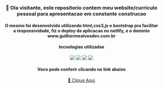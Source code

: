 <h3 align="center">🧙 Ola visitante, este repositorio contem meu website/curriculo pessoal para apresentacao em constante construcao</h3>

<h4 align="center">O mesmo foi desenvolvido utilizando html,css3,js e bootstrap pra facilitar a responsividade, fiz o deploy da aplicacao no netlify, e o dominio www.guilhermealvesdev.com.br


<h4 align="center"> tecnologias utilizadas </h4>
<div align="center">
<img src="https://img.shields.io/badge/HTML-239120?style=for-the-badge&logo=html5&logoColor=white"/>
<img src="https://img.shields.io/badge/CSS3-1572B6?style=for-the-badge&logo=css3&logoColor=white"/>
<img src="https://img.shields.io/badge/JavaScript-F7DF1E?style=for-the-badge&logo=javascript&logoColor=black"/>
<img src="https://img.shields.io/badge/Bootstrap-563D7C?style=for-the-badge&logo=bootstrap&logoColor=white"/>


<h4> Voce pode conferir clicando no link abaixo </h4>
<a href="https://www.guilhermealvesdev.com.br" target="_blank" >🧙 Clique Aqui</a>
</div>
